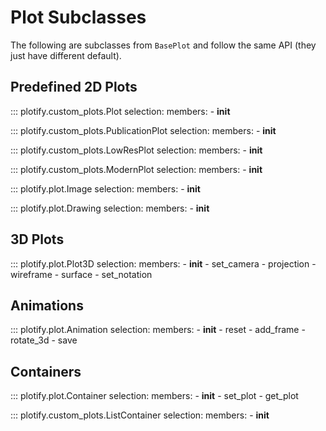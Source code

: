 
# Plot Subclasses

The following are subclasses from `BasePlot` and follow the same API (they just have different default).

## Predefined 2D Plots

::: plotify.custom_plots.Plot
    selection:
      members:
        - __init__

::: plotify.custom_plots.PublicationPlot
    selection:
      members:
        - __init__

::: plotify.custom_plots.LowResPlot
    selection:
      members:
        - __init__

::: plotify.custom_plots.ModernPlot
    selection:
      members:
        - __init__

::: plotify.plot.Image
    selection:
      members:
        - __init__

::: plotify.plot.Drawing
    selection:
      members:
        - __init__

## 3D Plots

::: plotify.plot.Plot3D
    selection:
      members:
        - __init__
        - set_camera
        - projection
        - wireframe
        - surface
        - set_notation

## Animations

::: plotify.plot.Animation
    selection:
      members:
        - __init__
        - reset
        - add_frame
        - rotate_3d
        - save

## Containers

::: plotify.plot.Container
    selection:
      members:
        - __init__
        - set_plot
        - get_plot

::: plotify.custom_plots.ListContainer
    selection:
      members:
        - __init__

